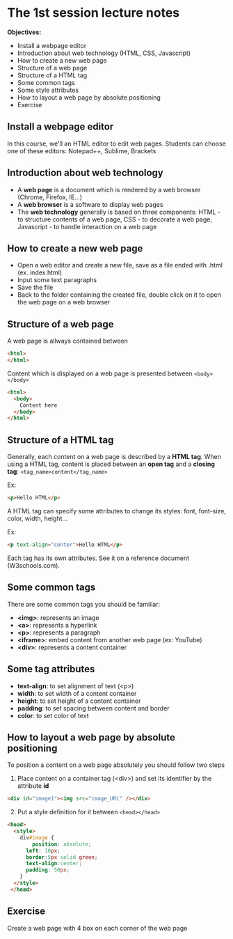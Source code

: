 # The 1st session lecture notes

**Objectives:**
- Install a webpage editor
- Introduction about web technology (HTML, CSS, Javascript)
- How to create a new web page
- Structure of a web page
- Structure of a HTML tag
- Some common tags
- Some style attributes
- How to layout a web page by absolute positioning
- Exercise

## Install a webpage editor
In this course, we'll an HTML editor to edit web pages. Students can choose one of these editors: Notepad++, Sublime, Brackets

## Introduction about web technology
- A **web page** is a document which is rendered by a web browser (Chrome, Firefox, IE...)
- A **web browser** is a software to display web pages
- The **web technology** generally is based on three components: HTML - to structure contents of a web page, CSS - to decorate a web page, Javascript - to handle interaction on a web page

## How to create a new web page
- Open a web editor and create a new file, save as a file ended with .html (ex. index.html)
- Input some text paragraphs
- Save the file
- Back to the folder containing the created file, double click on it to open the web page on a web browser

## Structure of a web page
A web page is allways contained between
```html
<html>
</html>
```
Content which is displayed on a web page is presented between ```<body></body>```
```html
<html>
  <body>
    Content here
  </body>
</html>
```

## Structure of a HTML tag
Generally, each content on a web page is described by a **HTML tag**. When using a HTML tag, content is placed between an **open tag** and a **closing tag**:
```<tag_name>content</tag_name>```

Ex: 
```html
<p>Hello HTML</p>
```

A HTML tag can specify some attributes to change its styles: font, font-size, color, width, height...

Ex:
```html
<p text-align="center">Hello HTML</p>
```

Each tag has its own attributes. See it on a reference document (W3schools.com).

## Some common tags
There are some common tags you should be familiar:
- **\<img>**: represents an image
- **\<a>**: represents a hyperlink
- **\<p>**: represents a paragraph
- **\<iframe>**: embed content from another web page (ex: YouTube)
- **\<div>**: represents a content container

## Some tag attributes
- **text-align**: to set alignment of text (\<p>)
- **width**: to set width of a content container
- **height**: to set height of a content container
- **padding**: to set spacing between content and border
- **color**: to set color of text

## How to layout a web page by absolute positioning
To position a content on a web page absolutely you should follow two steps
1. Place content on a container tag (\<div>) and set its identifier by the attribute **id**
```html
<div id="image1"><img src="image_URL" /></div>
```
2. Put a style definition for it between ```<head></head>```
```HTML
<head>
  <style>
    div#image {
	    position: absolute;
      left: 10px;
      border:5px solid green;
      text-align:center;
      padding: 50px;
    }
  </style>
 </head>
 ```
 
## Exercise
Create a web page with 4 box on each corner of the web page
